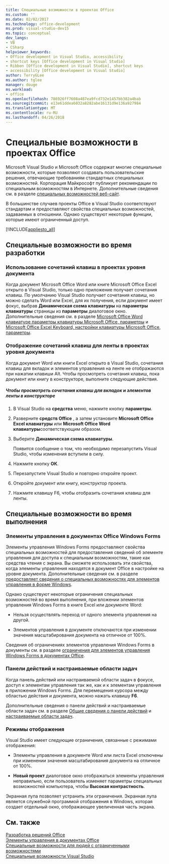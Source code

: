 ```yaml
---
title: Специальные возможности в проектах Office
ms.custom: ''
ms.date: 02/02/2017
ms.technology: office-development
ms.prod: visual-studio-dev15
ms.topic: conceptual
dev_langs:
- VB
- CSharp
helpviewer_keywords:
- Office development in Visual Studio, accessibility
- shortcut keys [Office development in Visual Studio]
- Ribbon [Office development in Visual Studio], shortcut keys
- accessibility [Office development in Visual Studio]
author: TerryGLee
ms.author: tglee
manager: douge
ms.workload:
- office
ms.openlocfilehash: 786926ff7608a487ea9fcd732e1457bb382a4bab
ms.sourcegitcommit: e13e61ddea6032a8282abe16131d9e136a927984
ms.translationtype: MT
ms.contentlocale: ru-RU
ms.lasthandoff: 04/26/2018
---
```

# <a name="accessibility-in-office-projects"></a>Специальные возможности в проектах Office
  Microsoft Visual Studio и Microsoft Office содержат многие специальные возможности, которые позволяют создавать пользовательские решения, отвечающие требованиям стандартных специальных возможностей. Корпорация Майкрософт публикует рекомендации по специальным возможностям в Интернете. Дополнительные сведения см. в разделе [специальных возможностей веб-сайт](http://go.microsoft.com/fwlink/?LinkID=37113).  

 В большинстве случаев проекты Office в Visual Studio соответствуют стандартам и предоставляют свойства специальных возможностей, задаваемых в отношении. Однако существуют некоторые функции, которые имеют ограниченный доступ.  

 [!INCLUDE[appliesto_all](../vsto/includes/appliesto-all-md.md)]  

## <a name="accessibility-at-design-time"></a>Специальные возможности во время разработки  

### <a name="using-shortcut-keys-in-document-level-projects"></a>Использование сочетаний клавиш в проектах уровня документа  
 Когда документ Microsoft Office Word или книге Microsoft Office Excel открыто в Visual Studio, только одно приложение получает сочетания клавиш. По умолчанию Visual Studio получает сочетания клавиш, но можно сделать Word или Excel, для их получения, если документ имеет фокус, выбрав **Динамическая схема клавиатуры** на **параметры клавиатуры** страницы из **параметры** диалоговое окно. Дополнительные сведения см. в разделе [Microsoft Office Word клавиатуре параметры клавиатуры Microsoft Office, параметры](../vsto/microsoft-office-word-keyboard-microsoft-office-keyboard-settings-options-dialog-box.md) и [Microsoft Office Excel Keyboard, настройки клавиатуры Microsoft Office, параметры](../vsto/microsoft-office-excel-keyboard-microsoft-office-keyboard-settings-options-dialog-box.md).  

### <a name="displaying-shortcut-keys-for-the-ribbon-in-document-level-projects"></a>Отображение сочетаний клавиш для ленты в проектах уровня документа  
 Когда документ Word или книги Excel открыто в Visual Studio, сочетания клавиш для вкладок и элементов управления на ленте не отображаются при нажатии клавиши Alt. Чтобы просмотреть сочетания клавиш, пока документ или книгу в конструкторе, выполните следующие действия.  

##### <a name="to-view-shortcut-keys-for-ribbon-tabs-and-controls-in-the-designer"></a>Чтобы просмотреть сочетания клавиш для вкладок и элементов ленты в конструкторе  

1.  В Visual Studio на **средства** меню, нажмите кнопку **параметры**.  

2.  Разверните **средств Office** , а затем установите **Microsoft Office Excel клавиатуры** или **Microsoft Office Word клавиатуры**соответствующим образом.  

3.  Выберите **Динамическая схема клавиатуры**.  

     Появится сообщение о том, что необходимо перезапустить Visual Studio, чтобы изменения вступили в силу.  

4.  Нажмите кнопку **ОК**.  

5.  Перезапустите Visual Studio и повторно откройте проект.  

6.  Откройте документ или книгу, конструктор проекта.  

7.  Нажмите клавишу F6, чтобы отобразить сочетания клавиш для ленты.  

## <a name="accessibility-at-run-time"></a>Специальные возможности во время выполнения  

### <a name="windows-forms-controls-on-office-documents"></a>Элементы управления в документах Office Windows Forms  
 Элементы управления Windows Forms предоставляют свойства специальных возможностей для предоставления сведений об элементе управления для доступа к специальным возможностям, такие как средства чтения с экрана. Вы сможете использовать эти свойства, когда элементы управления находятся в документ Office в настройке на уровне документа. Дополнительные сведения см. в разделе [предоставляет сведения о специальных возможностях для элементов управления в форме Windows](/dotnet/framework/winforms/controls/providing-accessibility-information-for-controls-on-a-windows-form).  

 Однако существуют некоторые ограничения специальных возможностей во время выполнения, при вложении элементов управления Windows Forms в книге Excel или документе Word:  

-   Нельзя осуществлять переход от одного элемента управления на другой.  

-   Элементов управления в документе отключаются при изменении значения масштабирования документа на отличное от 100%.  

 Сведения об ограничениях элементов управления Windows Forms в документы см. в разделе [ограничения для элементов управления Windows Forms в документах Office](../vsto/limitations-of-windows-forms-controls-on-office-documents.md).  

### <a name="actions-panes-and-custom-task-panes"></a>Панели действий и настраиваемые области задач  
 Когда панель действий или настраиваемой области задач в фокусе, доступ к элементам управления так же, как и к элементам управления в приложении Windows Forms. Для перемещения курсора между областью действия и документа, можно нажать клавишу **F6**.  

 Дополнительные сведения о панели действий и настраиваемые области задач см. в разделе [Общие сведения о панели действий](../vsto/actions-pane-overview.md) и [настраиваемые области задач](../vsto/custom-task-panes.md).  

### <a name="display-modes"></a>Режимы отображения  
 Visual Studio имеет следующие ограничения, связанные с режимами отображения:  

-   Элементы управления в документе Word или листа Excel отключены при изменении значения масштабирования документа на отличное от 100%.  

-   **Новый проект** диалоговое окно отображаться элементы управления неправильно, если пользователь изменяет параметры специальных возможностей компьютера, чтобы **Высокая контрастность**.  

 Экранная лупа позволяет устранить эти ограничения. Экранная лупа является служебной программой отображения в Windows, которая создает отдельный окно, отображающее увеличенная часть экрана.  

## <a name="see-also"></a>См. также  
 [Разработка решений Office](../vsto/developing-office-solutions.md)   
 [Элементы управления в документах Office](../vsto/controls-on-office-documents.md)   
 [Специальные возможности для людей с ограниченными возможностями](/visualstudio/ide/reference/accessibility-for-people-with-disabilities)   
 [Специальные возможности Visual Studio](/visualstudio/ide/reference/accessibility-features-of-visual-studio)  
